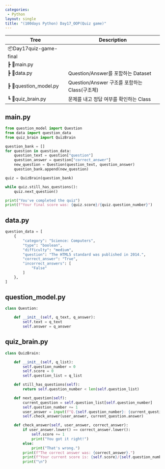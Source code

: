 ```yaml
---
categories: 
 - Python
layout: single
title: "(100days Python) Day17_OOP(Quiz game)"
---
```


|Tree|Description|
|---|---|
|📦Day17quiz-game-final | |
| ┣ 📜main.py           | |
| ┣ 📜data.py           | Question/Answer를 포함하는 Dataset|
| ┣ 📜question_model.py | Question/Answer 구조를 포함하는 Class(구조체)|
| ┗ 📜quiz_brain.py     | 문제를 내고 정답 여부를 확인하는 Class|

main.py
-----

```python
from question_model import Question
from data import question_data
from quiz_brain import QuizBrain

question_bank = []
for question in question_data:
    question_text = question["question"]
    question_answer = question["correct_answer"]
    new_question = Question(question_text, question_answer)
    question_bank.append(new_question)

quiz = QuizBrain(question_bank)

while quiz.still_has_questions():
    quiz.next_question()

print("You've completed the quiz")
print(f"Your final score was: {quiz.score}/{quiz.question_number}")
```

data.py
-----

```python
question_data = [
    {
        "category": "Science: Computers",
        "type": "boolean",
        "difficulty": "medium",
        "question": "The HTML5 standard was published in 2014.",
        "correct_answer": "True",
        "incorrect_answers": [
            "False"
        ]
    },
]
```

question_model.py
-----

```python
class Question:

    def __init__(self, q_text, q_answer):
        self.text = q_text
        self.answer = q_answer
```

quiz_brain.py
-----

```python
class QuizBrain:

    def __init__(self, q_list):
        self.question_number = 0
        self.score = 0
        self.question_list = q_list

    def still_has_questions(self):
        return self.question_number < len(self.question_list)

    def next_question(self):
        current_question = self.question_list[self.question_number]
        self.question_number += 1
        user_answer = input(f"Q.{self.question_number}: {current_question.text} (True/False): ")
        self.check_answer(user_answer, current_question.answer)

    def check_answer(self, user_answer, correct_answer):
        if user_answer.lower() == correct_answer.lower():
            self.score += 1
            print("You got it right!")
        else:
            print("That's wrong.")
        print(f"The correct answer was: {correct_answer}.")
        print(f"Your current score is: {self.score}/{self.question_number}")
        print("\n")
```
